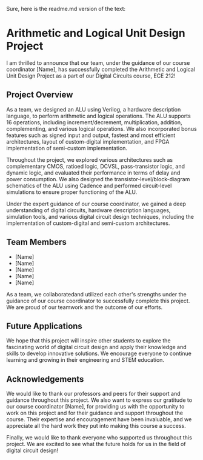 Sure, here is the readme.md version of the text:

# Arithmetic and Logical Unit Design Project

I am thrilled to announce that our team, under the guidance of our course coordinator [Name], has successfully completed the Arithmetic and Logical Unit Design Project as a part of our Digital Circuits course, ECE 212!

## Project Overview

As a team, we designed an ALU using Verilog, a hardware description language, to perform arithmetic and logical operations. The ALU supports 16 operations, including increment/decrement, multiplication, addition, complementing, and various logical operations. We also incorporated bonus features such as signed input and output, fastest and most efficient architectures, layout of custom-digital implementation, and FPGA implementation of semi-custom implementation.

Throughout the project, we explored various architectures such as complementary CMOS, ratioed logic, DCVSL, pass-transistor logic, and dynamic logic, and evaluated their performance in terms of delay and power consumption. We also designed the transistor-level/block-diagram schematics of the ALU using Cadence and performed circuit-level simulations to ensure proper functioning of the ALU.

Under the expert guidance of our course coordinator, we gained a deep understanding of digital circuits, hardware description languages, simulation tools, and various digital circuit design techniques, including the implementation of custom-digital and semi-custom architectures.

## Team Members

- [Name]
- [Name]
- [Name]
- [Name]
- [Name]

As a team, we collaboratedand utilized each other's strengths under the guidance of our course coordinator to successfully complete this project. We are proud of our teamwork and the outcome of our efforts.

## Future Applications

We hope that this project will inspire other students to explore the fascinating world of digital circuit design and apply their knowledge and skills to develop innovative solutions. We encourage everyone to continue learning and growing in their engineering and STEM education.

## Acknowledgements

We would like to thank our professors and peers for their support and guidance throughout this project. We also want to express our gratitude to our course coordinator [Name], for providing us with the opportunity to work on this project and for their guidance and support throughout the course. Their expertise and encouragement have been invaluable, and we appreciate all the hard work they put into making this course a success. 

Finally, we would like to thank everyone who supported us throughout this project. We are excited to see what the future holds for us in the field of digital circuit design!
